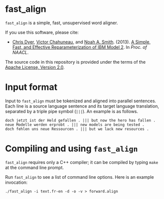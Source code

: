 fast_align
==========

`fast_align` is a simple, fast, unsupervised word aligner.

If you use this software, please cite:
* [Chris Dyer](http://www.cs.cmu.edu/~cdyer), [Victor Chahuneau](http://victor.chahuneau.fr), and [Noah A. Smith](http://www.cs.cmu.edu/~nasmith). (2013). [A Simple, Fast, and Effective Reparameterization of IBM Model 2](http://www.ark.cs.cmu.edu/cdyer/fast_valign.pdf). In *Proc. of NAACL*.

The source code in this repository is provided under the terms of the [Apache License, Version 2.0](http://www.apache.org/licenses/LICENSE-2.0.html).

# Input format

Input to `fast_align` must be tokenized and aligned into parallel sentences. Each line is a source language sentence and its target language translation, separated by a triple pipe symbol (`|||`). An example is as follows.

    doch jetzt ist der Held gefallen . ||| but now the hero has fallen .
    neue Modelle werden erprobt . ||| new models are being tested .
    doch fehlen uns neue Ressourcen . ||| but we lack new resources .

# Compiling and using `fast_align`

`fast_align` requires only a C++ compiler; it can be compiled by typing `make` at the command line prompt.

Run `fast_align` to see a list of command line options. Here is an example invocation:

    ./fast_align -i text.fr-en -d -o -v > forward.align


